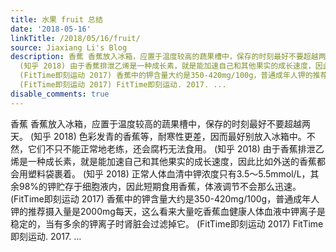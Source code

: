 ```yaml
---
title: 水果 fruit 总结
date: '2018-05-16'
linkTitle: /2018/05/16/fruit/
source: Jiaxiang Li's Blog
description: 香蕉 香蕉放入冰箱，应置于温度较高的蔬果槽中，保存的时刻最好不要超越两天。 (知乎 2018) 色彩发青的香蕉等，耐寒性更差，因而最好别放入冰箱中。不然，它们不只不能正常地老练，还会腐朽无法食用。
  (知乎 2018) 由于香蕉排泄乙烯是一种成长素，就是能加速自己和其他果实的成长速度，因此比如外送的香蕉都会用塑料袋裹着。 (知乎 2018) 正常人体血清中钾浓度只有3.5～5.5mmol/L，其余98%的钾贮存于细胞液内，因此短期食用香蕉，体液调节不会那么迅速。
  (FitTime即刻运动 2017) 香蕉中的钾含量大约是350-420mg/100g，普通成年人钾的推荐摄入量是2000mg每天，这么看来大量吃香蕉血健康人体血液中钾离子是稳定的，当有多余的钾离子时肾脏会过滤掉它。
  (FitTime即刻运动 2017) FitTime即刻运动. 2017. ...
disable_comments: true
---
```

香蕉 香蕉放入冰箱，应置于温度较高的蔬果槽中，保存的时刻最好不要超越两天。 (知乎 2018) 色彩发青的香蕉等，耐寒性更差，因而最好别放入冰箱中。不然，它们不只不能正常地老练，还会腐朽无法食用。 (知乎 2018) 由于香蕉排泄乙烯是一种成长素，就是能加速自己和其他果实的成长速度，因此比如外送的香蕉都会用塑料袋裹着。 (知乎 2018) 正常人体血清中钾浓度只有3.5～5.5mmol/L，其余98%的钾贮存于细胞液内，因此短期食用香蕉，体液调节不会那么迅速。 (FitTime即刻运动 2017) 香蕉中的钾含量大约是350-420mg/100g，普通成年人钾的推荐摄入量是2000mg每天，这么看来大量吃香蕉血健康人体血液中钾离子是稳定的，当有多余的钾离子时肾脏会过滤掉它。 (FitTime即刻运动 2017) FitTime即刻运动. 2017. ...